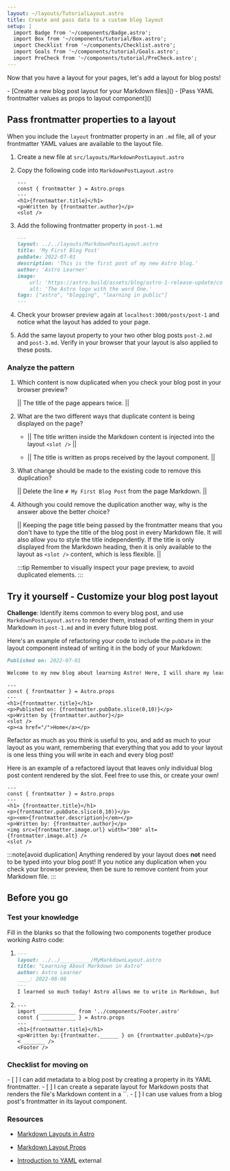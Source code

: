 ```yaml
---
layout: ~/layouts/TutorialLayout.astro
title: Create and pass data to a custom blog layout
setup: |
  import Badge from '~/components/Badge.astro';
  import Box from '~/components/tutorial/Box.astro';
  import Checklist from '~/components/Checklist.astro';
  import Goals from '~/components/tutorial/Goals.astro';
  import PreCheck from '~/components/tutorial/PreCheck.astro';
---
```


Now that you have a layout for your pages, let's add a layout for blog posts!

<PreCheck>
  - [Create a new blog post layout for your Markdown files]()
  - [Pass YAML frontmatter values as props to layout component]()
</PreCheck>

## Pass frontmatter properties to a layout

When you include the `layout` frontmatter property in an `.md` file, all of your frontmatter YAML values are available to the layout file.

1. Create a new file at `src/layouts/MarkdownPostLayout.astro`

2. Copy the following code into `MarkdownPostLayout.astro`

    ```astro title="src/layouts/MarkdownPostLayout.astro"
    ---
    const { frontmatter } = Astro.props
    ---
    <h1>{frontmatter.title}</h1>
    <p>Written by {frontmatter.author}</p>
    <slot />
    ```

3. Add the following frontmatter property in `post-1.md`

    ```markdown title="src/pages/posts/post-1.md" ins={2}
    ---
    layout: ../../layouts/MarkdownPostLayout.astro
    title: 'My First Blog Post'
    pubDate: 2022-07-01
    description: 'This is the first post of my new Astro blog.'
    author: 'Astro Learner'
    image:
        url: 'https://astro.build/assets/blog/astro-1-release-update/cover.jpeg' 
        alt: 'The Astro logo with the word One.'
    tags: ["astro", "blogging", "learning in public"]
    ---
    ```

4. Check your browser preview again at `localhost:3000/posts/post-1` and notice what the layout has added to your page. 

5. Add the same layout property to your two other blog posts `post-2.md` and `post-3.md`. Verify in your browser that your layout is also applied to these posts.

<Box icon="question-mark">

### Analyze the pattern

1. Which content is now duplicated when you check your blog post in your browser preview? 

    || The title of the page appears twice. ||

2. What are the two different ways that duplicate content is being displayed on the page?

    - || The title written inside the Markdown content is injected into the layout `<slot />` ||

    - || The title is written as props received by the layout component. ||

3. What change should be made to the existing code to remove this duplication?

    || Delete the line `# My First Blog Post` from the page Markdown. ||

4. Although you could remove the duplication another way, why is the answer above the better choice?

    || Keeping the page title being passed by the frontmatter means that you don't have to type the title of the blog post in every Markdown file. It will also allow you to style the title independently. If the title is only displayed from the Markdown heading, then it is only available to the layout as `<slot />` content, which is less flexible. ||
    
    :::tip
    Remember to visually inspect your page preview, to avoid duplicated elements.
    :::

</Box>

<Box icon="puzzle-piece">

## Try it yourself - Customize your blog post layout

**Challenge**: Identify items common to every blog post, and use `MarkdownPostLayout.astro` to render them, instead of writing them in your Markdown in `post-1.md` and in every future blog post.

Here's an example of refactoring your code to include the `pubDate` in the layout component instead of writing it in the body of your Markdown:

```markdown title="src/pages/posts/post-1.md" del={1}
Published on: 2022-07-01

Welcome to my new blog about learning Astro! Here, I will share my learning journey as I build a new website.
```

```astro title="src/layouts/MarkdownPostLayout.astro" ins={5}
---
const { frontmatter } = Astro.props
---
<h1>{frontmatter.title}</h1>
<p>Published on: {frontmatter.pubDate.slice(0,10)}</p>
<p>Written by {frontmatter.author}</p>
<slot />
<p><a href="/">Home</a></p>
```

Refactor as much as you think is useful to you, and add as much to your layout as you want, remembering that everything that you add to your layout is one less thing you will write in each and every blog post!

Here is an example of a refactored layout that leaves only individual blog post content rendered by the slot. Feel free to use this, or create your own! 

```astro title="src/layouts/MarkdownPostLayout.astro"
---
const { frontmatter } = Astro.props
---
<h1> {frontmatter.title}</h1>
<p>{frontmatter.pubDate.slice(0,10)}</p>
<p><em>{frontmatter.description}</em></p>
<p>Written by: {frontmatter.author}</p>
<img src={frontmatter.image.url} width="300" alt={frontmatter.image.alt} />
<slot />
```
</Box>

:::note[avoid duplication]
 Anything rendered by your layout does **not** need to be typed into your blog post! If you notice any duplication when you check your browser preview, then be sure to remove content from your Markdown file.
 :::

 ## Before you go

<Box icon="question-mark">

### Test your knowledge
Fill in the blanks so that the following two components together produce working Astro code:

1.  ```markdown title="src/pages/posts/learning-astro.md"
    ---
    layout: ../../__________/MyMarkdownLayout.astro
    title: "Learning About Markdown in Astro"
    author: Astro Learner
    ____: 2022-08-08
    ---
    I learned so much today! Astro allows me to write in Markdown, but also use variables from the frontmatter. I can even even access those values in an Astro layout component.
    ```

2.  ```astro title="src/layouts/MarkdownLayout.astro"
    ---
    import ____________ from '../components/Footer.astro'
    const { ___________ } = Astro.props
    ---
    <h1>{frontmatter.title}</h1>
    <p>Written by:{frontmatter.______ } on {frontmatter.pubDate}</p>
    < _______ />
    <Footer />
    ```
</Box>

<Box icon="check-list">

### Checklist for moving on

<Checklist key="frontmatter">
- [ ] I can add metadata to a blog post by creating a property in its YAML frontmatter.
- [ ] I can create a separate layout for Markdown posts that renders the file's Markdown content in a `<slot />`.
- [ ] I can use values from a blog post's frontmatter in its layout component.
</Checklist>

</Box>

### Resources

- [Markdown Layouts in Astro](/en/guides/markdown-content/#frontmatter-layout)

- [Markdown Layout Props](/en/guides/markdown-content/#markdown-layout-props)

- [Introduction to YAML](https://dev.to/paulasantamaria/introduction-to-yaml-125f) <Badge>external</Badge>
